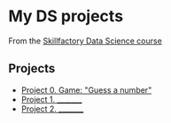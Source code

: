 # My DS projects

From the [Skillfactory Data Science course](https://lms.skillfactory.ru/courses)

## Projects

* [Project 0. Game: "Guess a number"](https://github.com/royvudgren/sf_data_science/tree/main/project_0)
* [Project 1. _______](_____)
* [Project 2. _______](_____)